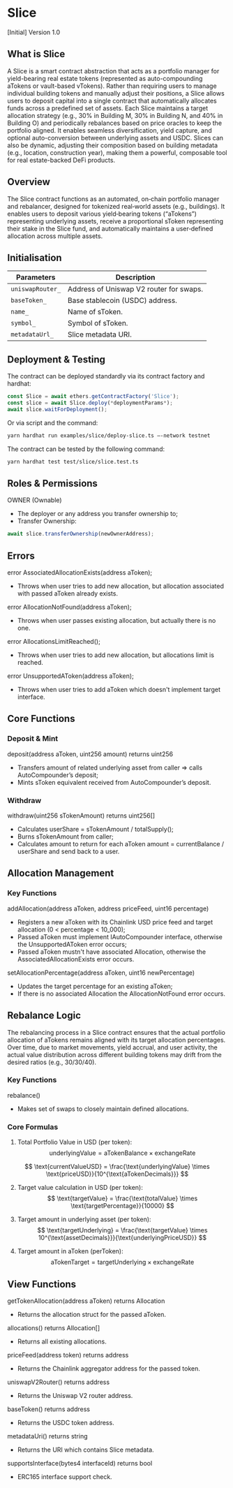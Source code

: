 # Slice  
[Initial] Version 1.0  

## What is Slice 
A Slice is a smart contract abstraction that acts as a portfolio manager for yield-bearing real estate tokens (represented as auto-compounding aTokens or vault-based vTokens). Rather than requiring users to manage individual building tokens and manually adjust their positions, a Slice allows users to deposit capital into a single contract that automatically allocates funds across a predefined set of assets. Each Slice maintains a target allocation strategy (e.g., 30% in Building M, 30% in Building N, and 40% in Building O) and periodically rebalances based on price oracles to keep the portfolio aligned. It enables seamless diversification, yield capture, and optional auto-conversion between underlying assets and USDC. Slices can also be dynamic, adjusting their composition based on building metadata (e.g., location, construction year), making them a powerful, composable tool for real estate-backed DeFi products.

## Overview  
The Slice contract functions as an automated, on‑chain portfolio manager and rebalancer, designed for tokenized real‑world assets (e.g., buildings). It enables users to deposit various yield‑bearing tokens (“aTokens”) representing underlying assets, receive a proportional sToken representing their stake in the Slice fund, and automatically maintains a user‑defined allocation across multiple assets.

## Initialisation  
| Parameters              | Description                                      |
|-------------------------|--------------------------------------------------|
| `uniswapRouter_`        | Address of Uniswap V2 router for swaps.          |
| `baseToken_`            | Base stablecoin (USDC) address.                  |
| `name_`                 | Name of sToken.                                  |
| `symbol_`               | Symbol of sToken.                                |
| `metadataUrl_`          | Slice metadata URI.                              |

## Deployment & Testing  
The contract can be deployed standardly via its contract factory and hardhat:  

```js
const Slice = await ethers.getContractFactory('Slice');
const slice = await Slice.deploy(*deploymentParams*);
await slice.waitForDeployment();
```

Or via script and the command:

```bash
yarn hardhat run examples/slice/deploy-slice.ts —-network testnet
```

The contract can be tested by the following command:

```bash
yarn hardhat test test/slice/slice.test.ts
```

## Roles & Permissions
OWNER (Ownable)
* The deployer or any address you transfer ownership to;
* Transfer Ownership:

```js
await slice.transferOwnership(newOwnerAddress);
```

## Errors
error AssociatedAllocationExists(address aToken);
* Throws when user tries to add new allocation, but allocation associated with passed aToken already exists.

error AllocationNotFound(address aToken);
* Throws when user passes existing allocation, but actually there is no one.

error AllocationsLimitReached();
* Throws when user tries to add new allocation, but allocations limit is reached.

error UnsupportedAToken(address aToken);
* Throws when user tries to add aToken which doesn't implement target interface.

## Core Functions
### Deposit & Mint
deposit(address aToken, uint256 amount) returns uint256
* Transfers amount of related underlying asset from caller => calls AutoCompounder’s deposit;
* Mints sToken equivalent received from AutoCompounder’s deposit.

### Withdraw
withdraw(uint256 sTokenAmount) returns uint256[]
* Calculates userShare = sTokenAmount / totalSupply();
* Burns sTokenAmount from caller;
* Calculates amount to return for each aToken amount = currentBalance / userShare and send back to a user.

## Allocation Management
### Key Functions
addAllocation(address aToken, address priceFeed, uint16 percentage)
* Registers a new aToken with its Chainlink USD price feed and target allocation (0 < percentage < 10_000);
* Passed aToken must implement IAutoCompounder interface, otherwise the UnsupportedAToken error occurs;
* Passed aToken mustn't have associated Allocation, otherwise the AssociatedAllocationExists error occurs.

setAllocationPercentage(address aToken, uint16 newPercentage)
* Updates the target percentage for an existing aToken;
* If there is no associated Allocation the AllocationNotFound error occurs.

## Rebalance Logic
The rebalancing process in a Slice contract ensures that the actual portfolio allocation of aTokens remains aligned with its target allocation percentages. Over time, due to market movements, yield accrual, and user activity, the actual value distribution across different building tokens may drift from the desired ratios (e.g., 30/30/40).

### Key Functions
rebalance()
* Makes set of swaps to closely maintain defined allocations.

### Core Formulas
1. Total Portfolio Value in USD (per token):
$$
\text{underlyingValue} = \text{aTokenBalance} \times \text{exchangeRate}
$$

$$
\text{currentValueUSD} = \frac{\text{underlyingValue} \times \text{priceUSD}}{10^{\text{aTokenDecimals}}}
$$

2. Target value calculation in USD (per token):
$$
\text{targetValue} = \frac{\text{totalValue} \times \text{targetPercentage}}{10000}
$$

3. Target amount in underlying asset (per token):
$$
\text{targetUnderlying} = \frac{\text{targetValue} \times 10^{\text{assetDecimals}}}{\text{underlyingPriceUSD}}
$$

4. Target amount in aToken (perToken):
$$
\text{aTokenTarget} = \text{targetUnderlying} \times \text{exchangeRate}
$$

## View Functions
getTokenAllocation(address aToken) returns Allocation
* Returns the allocation struct for the passed aToken.

allocations() returns Allocation[]
* Returns all existing allocations.

priceFeed(address token) returns address
* Returns the Chainlink aggregator address for the passed token.

uniswapV2Router() returns address
* Returns the Uniswap V2 router address.

baseToken() returns address
* Returns the USDC token address.

metadataUri() returns string
* Returns the URI which contains Slice metadata.

supportsInterface(bytes4 interfaceId) returns bool
* ERC165 interface support check.